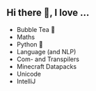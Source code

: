 ## Hi there 👋, I love ...
- Bubble Tea 🧋
- Maths
- Python 🐍
- Language (and NLP)
- Com- and Transpilers
- Minecraft Datapacks
- Unicode
- IntelliJ

